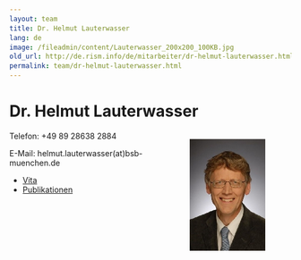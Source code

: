 ```yaml
---
layout: team
title: Dr. Helmut Lauterwasser
lang: de
image: /fileadmin/content/Lauterwasser_200x200_100KB.jpg
old_url: http://de.rism.info/de/mitarbeiter/dr-helmut-lauterwasser.html
permalink: team/dr-helmut-lauterwasser.html
---
```



# Dr. Helmut Lauterwasser

<div style="float: right; width: 44%">
   <figure class="figure">
      <div class="float-left">
         <img src="/images/old/fileadmin/Lauterwasser_200x200_100KB.jpg">
      </div>
   </figure>
</div>

Telefon: +49 89 28638 2884

E-Mail: helmut.lauterwasser(at)bsb-muenchen.de

- [Vita](/team/vita.html)
- [Publikationen](/publications/publications-lauterwasser.html)

